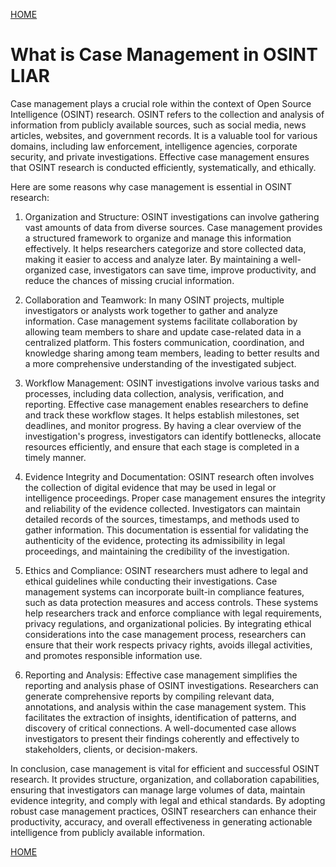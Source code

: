 <a href="/tutorials/">HOME</a>
# What is Case Management in OSINT LIAR 

Case management plays a crucial role within the context of Open Source Intelligence (OSINT) research. OSINT refers to the collection and analysis of information from publicly available sources, such as social media, news articles, websites, and government records. It is a valuable tool for various domains, including law enforcement, intelligence agencies, corporate security, and private investigations. Effective case management ensures that OSINT research is conducted efficiently, systematically, and ethically.

Here are some reasons why case management is essential in OSINT research:

1. Organization and Structure: OSINT investigations can involve gathering vast amounts of data from diverse sources. Case management provides a structured framework to organize and manage this information effectively. It helps researchers categorize and store collected data, making it easier to access and analyze later. By maintaining a well-organized case, investigators can save time, improve productivity, and reduce the chances of missing crucial information.

2. Collaboration and Teamwork: In many OSINT projects, multiple investigators or analysts work together to gather and analyze information. Case management systems facilitate collaboration by allowing team members to share and update case-related data in a centralized platform. This fosters communication, coordination, and knowledge sharing among team members, leading to better results and a more comprehensive understanding of the investigated subject.

3. Workflow Management: OSINT investigations involve various tasks and processes, including data collection, analysis, verification, and reporting. Effective case management enables researchers to define and track these workflow stages. It helps establish milestones, set deadlines, and monitor progress. By having a clear overview of the investigation's progress, investigators can identify bottlenecks, allocate resources efficiently, and ensure that each stage is completed in a timely manner.

4. Evidence Integrity and Documentation: OSINT research often involves the collection of digital evidence that may be used in legal or intelligence proceedings. Proper case management ensures the integrity and reliability of the evidence collected. Investigators can maintain detailed records of the sources, timestamps, and methods used to gather information. This documentation is essential for validating the authenticity of the evidence, protecting its admissibility in legal proceedings, and maintaining the credibility of the investigation.

5. Ethics and Compliance: OSINT researchers must adhere to legal and ethical guidelines while conducting their investigations. Case management systems can incorporate built-in compliance features, such as data protection measures and access controls. These systems help researchers track and enforce compliance with legal requirements, privacy regulations, and organizational policies. By integrating ethical considerations into the case management process, researchers can ensure that their work respects privacy rights, avoids illegal activities, and promotes responsible information use.

6. Reporting and Analysis: Effective case management simplifies the reporting and analysis phase of OSINT investigations. Researchers can generate comprehensive reports by compiling relevant data, annotations, and analysis within the case management system. This facilitates the extraction of insights, identification of patterns, and discovery of critical connections. A well-documented case allows investigators to present their findings coherently and effectively to stakeholders, clients, or decision-makers.

In conclusion, case management is vital for efficient and successful OSINT research. It provides structure, organization, and collaboration capabilities, ensuring that investigators can manage large volumes of data, maintain evidence integrity, and comply with legal and ethical standards. By adopting robust case management practices, OSINT researchers can enhance their productivity, accuracy, and overall effectiveness in generating actionable intelligence from publicly available information.

<a href="/tutorials/">HOME</a>
